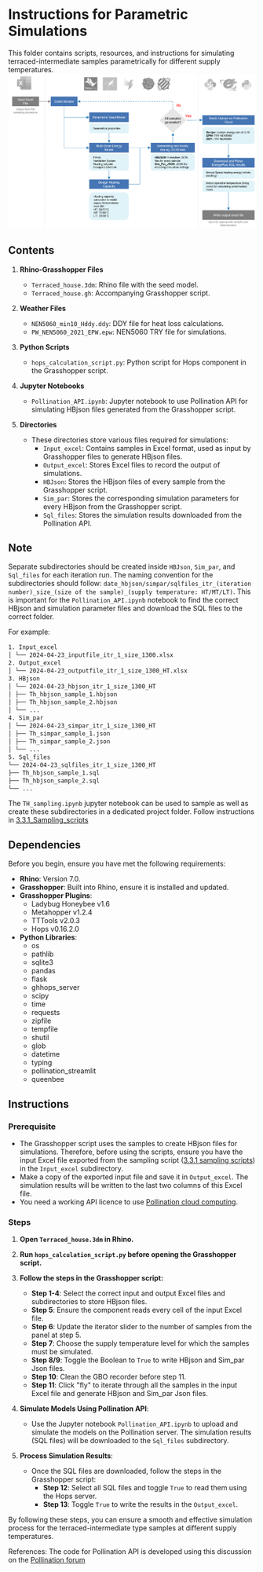 # Instructions for Parametric Simulations

This folder contains scripts, resources, and instructions for simulating terraced-intermediate samples parametrically for different supply temperatures.
![Simulation_workflow](Assets/simulation_workflow.png)

## Contents

1. **Rhino-Grasshopper Files**
   - `Terraced_house.3dm`: Rhino file with the seed model.
   - `Terraced_house.gh`: Accompanying Grasshopper script.

2. **Weather Files**
   - `NEN5060_min10_Hddy.ddy`: DDY file for heat loss calculations.
   - `PW_NEN5060_2021_EPW.epw`: NEN5060 TRY file for simulations.

3. **Python Scripts**
   - `hops_calculation_script.py`: Python script for Hops component in the Grasshopper script.

4. **Jupyter Notebooks**
   - `Pollination_API.ipynb`: Jupyter notebook to use Pollination API for simulating HBjson files generated from the Grasshopper script.

5. **Directories**
   - These directories store various files required for simulations:
     - `Input_excel`: Contains samples in Excel format, used as input by Grasshopper files to generate HBjson files.
     - `Output_excel`: Stores Excel files to record the output of simulations.
     - `HBJson`: Stores the HBjson files of every sample from the Grasshopper script.
     - `Sim_par`: Stores the corresponding simulation parameters for every HBjson from the Grasshopper script.
     - `Sql_files`: Stores the simulation results downloaded from the Pollination API.

## Note

Separate subdirectories should be created inside `HBJson`, `Sim_par`, and `Sql_files` for each iteration run. The naming convention for the subdirectories should follow: `date_hbjson/simpar/sqlfiles_itr_(iteration number)_size_(size of the sample)_(supply temperature: HT/MT/LT)`. This is important for the `Pollination_API.ipynb` notebook to find the correct HBjson and simulation parameter files and download the SQL files to the correct folder.

For example:

```
1. Input_excel
│ └── 2024-04-23_inputfile_itr_1_size_1300.xlsx
2. Output_excel
│ └── 2024-04-23_outputfile_itr_1_size_1300_HT.xlsx
3. HBjson
│ └── 2024-04-23_hbjson_itr_1_size_1300_HT
│ ├── Th_hbjson_sample_1.hbjson
│ ├── Th_hbjson_sample_2.hbjson
│ └── ...
4. Sim_par
│ └── 2024-04-23_simpar_itr_1_size_1300_HT
│ ├── Th_simpar_sample_1.json
│ ├── Th_simpar_sample_2.json
│ └── ...
5. Sql_files
└── 2024-04-23_sqlfiles_itr_1_size_1300_HT
├── Th_hbjson_sample_1.sql
├── Th_hbjson_sample_2.sql
└── ...
```
The `TH_sampling.ipynb` jupyter notebook can be used to sample as well as create these subdirectories in a dedicated project folder.
Follow instructions in [3.3.1_Sampling_scripts](https://github.com/pwahi/LTH_readiness_Dutchhomes/tree/main/Terraced_intermediate/3.3.1_Sampling_scripts)
    
## Dependencies

Before you begin, ensure you have met the following requirements:

- **Rhino**: Version 7.0.
- **Grasshopper**: Built into Rhino, ensure it is installed and updated.
- **Grasshopper Plugins**:
  - Ladybug Honeybee v1.6
  - Metahopper v1.2.4
  - TTTools v2.0.3
  - Hops v0.16.2.0
- **Python Libraries**:
  - os
  - pathlib
  - sqlite3
  - pandas
  - flask
  - ghhops_server
  - scipy
  - time
  - requests
  - zipfile
  - tempfile
  - shutil
  - glob
  - datetime
  - typing
  - pollination_streamlit
  - queenbee

## Instructions

### Prerequisite

- The Grasshopper script uses the samples to create HBjson files for simulations. Therefore, before using the scripts, ensure you have the input Excel file exported from the sampling script ([3.3.1 sampling scripts](https://github.com/pwahi/LTH_readiness_Dutchhomes/tree/main/Terraced_intermediate/3.3.1_Sampling_scripts)) in the `Input_excel` subdirectory.
- Make a copy of the exported input file and save it in `Output_excel`. The simulation results will be written to the last two columns of this Excel file.
- You need a working API licence to use [Pollination cloud computing](https://www.pollination.cloud/). 
### Steps

1. **Open `Terraced_house.3dm` in Rhino.**
2. **Run `hops_calculation_script.py` before opening the Grasshopper script.**
3. **Follow the steps in the Grasshopper script:**
   - **Step 1-4**: Select the correct input and output Excel files and subdirectories to store HBjson files.
   - **Step 5**: Ensure the component reads every cell of the input Excel file.
   - **Step 6**: Update the iterator slider to the number of samples from the panel at step 5.
   - **Step 7**: Choose the supply temperature level for which the samples must be simulated.
   - **Step 8/9**: Toggle the Boolean to `True` to write HBjson and Sim_par Json files.
   - **Step 10**: Clean the GBO recorder before step 11.
   - **Step 11**: Click "fly" to iterate through all the samples in the input Excel file and generate HBjson and Sim_par Json files.

4. **Simulate Models Using Pollination API**:
   - Use the Jupyter notebook `Pollination_API.ipynb` to upload and simulate the models on the Pollination server. The simulation results (SQL files) will be downloaded to the `Sql_files` subdirectory.

5. **Process Simulation Results**:
   - Once the SQL files are downloaded, follow the steps in the Grasshopper script:
     - **Step 12**: Select all SQL files and toggle `True` to read them using the Hops server.
     - **Step 13**: Toggle `True` to write the results in the `Output_excel`.

By following these steps, you can ensure a smooth and effective simulation process for the terraced-intermediate type samples at different supply temperatures.

References:
The code for Pollination API is developed using this discussion on the [Pollination forum](https://discourse.pollination.cloud/t/unable-to-load-a-large-number-of-runs-as-one-job/1446/9?u=prateekwahi)
